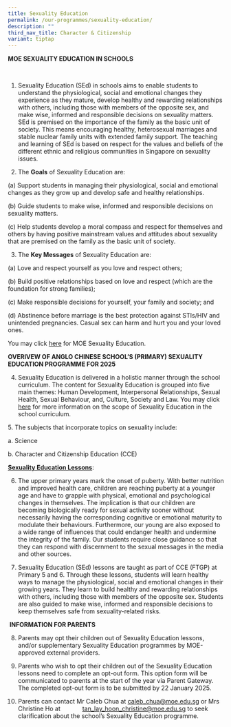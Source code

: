 ```yaml
---
title: Sexuality Education
permalink: /our-programmes/sexuality-education/
description: ""
third_nav_title: Character & Citizenship
variant: tiptap
---
```

<p><strong>MOE SEXUALITY EDUCATION IN SCHOOLS</strong>
</p>
<p>&nbsp;</p>
<ol data-tight="true" class="tight">
<li>
<p>Sexuality Education (SEd) in schools aims to enable students to understand
the physiological, social and emotional changes they experience as they
mature, develop healthy and rewarding relationships with others, including
those with members of the opposite sex, and make wise, informed and responsible
decisions on sexuality matters. SEd is premised on the importance of the
family as the basic unit of society. This means encouraging healthy, heterosexual
marriages and stable nuclear family units with extended family support.
The teaching and learning of SEd is based on respect for the values and
beliefs of the different ethnic and religious communities in Singapore
on sexuality issues.</p>
</li>
<li>
<p>The <strong>Goals</strong> of Sexuality Education are:</p>
</li>
</ol>
<p>(a) Support students in managing their physiological, social and emotional
changes as they grow up and develop safe and healthy relationships.</p>
<p>(b) Guide students to make wise, informed and responsible decisions on
sexuality matters.</p>
<p>(c) Help students develop a moral compass and respect for themselves and
others by having positive mainstream values and attitudes about sexuality
that are premised on the family as the basic unit of society.</p>
<ol start="3" data-tight="true" class="tight">
<li>
<p>The <strong>Key Messages</strong> of Sexuality Education are:</p>
</li>
</ol>
<p>(a) Love and respect yourself as you love and respect others;</p>
<p>(b) Build positive relationships based on love and respect (which are
the foundation for strong families);</p>
<p>(c) Make responsible decisions for yourself, your family and society;
and</p>
<p>(d) Abstinence before marriage is the best protection against STIs/HIV
and unintended pregnancies. Casual sex can harm and hurt you and your loved
ones.</p>
<p>You may click <a href="https://www.moe.gov.sg/education-in-sg/our-programmes/sexuality-education" rel="noopener nofollow" target="_blank">here</a> for
MOE Sexuality Education.</p>
<p><strong>OVERIVEW OF ANGLO CHINESE SCHOOL’S (PRIMARY) SEXUALITY EDUCATION PROGRAMME FOR 2025</strong>
</p>
<ol start="4" data-tight="true" class="tight">
<li>
<p>Sexuality Education is delivered in a holistic manner through the school
curriculum. The content for Sexuality Education is grouped into five main
themes: Human Development, Interpersonal Relationships, Sexual Health,
Sexual Behaviour, and, Culture, Society and Law. You may click <a href="https://www.moe.gov.sg/education-in-sg/our-programmes/sexuality-education/scope-and-teaching-approach" rel="noopener nofollow" target="_blank">here</a> for
more information on the scope of Sexuality Education in the school curriculum.</p>
</li>
</ol>
<p>5.&nbsp;The subjects that incorporate topics on sexuality include:</p>
<p>a.&nbsp;Science</p>
<p>b.&nbsp;Character and Citizenship Education (CCE)</p>
<p><strong><u>Sexuality Education Lessons</u></strong>:</p>
<ol start="6" data-tight="true" class="tight">
<li>
<p>The upper primary years mark the onset of puberty. With better nutrition
and improved health care, children are reaching puberty at a younger age
and have to grapple with physical, emotional and psychological changes
in themselves. The implication is that our children are becoming biologically
ready for sexual activity sooner without necessarily having the corresponding
cognitive or emotional maturity to modulate their behaviours. Furthermore,
our young are also exposed to a wide range of influences that could endanger
health and undermine the integrity of the family. Our students require
close guidance so that they can respond with discernment to the sexual
messages in the media and other sources.</p>
</li>
<li>
<p>Sexuality Education (SEd) lessons are taught as part of CCE (FTGP) at
Primary 5 and 6. Through these lessons, students will learn healthy ways
to manage the physiological, social and emotional changes in their growing
years. They learn to build healthy and rewarding relationships with others,
including those with members of the opposite sex. Students are also guided
to make wise, informed and responsible decisions to keep themselves safe
from sexuality-related risks.</p>
</li>
</ol>
<p>&nbsp;<strong>INFORMATION FOR PARENTS</strong>
</p>
<ol start="8" data-tight="true" class="tight">
<li>
<p>Parents may opt their children out of Sexuality Education lessons, and/or
supplementary Sexuality Education programmes by MOE-approved external providers.</p>
</li>
<li>
<p>Parents who wish to opt their children out of the Sexuality Education
lessons need to complete an opt-out form. This option form will be communicated
to parents at the start of the year via Parent Gateway. The completed opt-out
form is to be submitted by 22 January 2025.</p>
</li>
<li>
<p>Parents can contact Mr Caleb Chua at <a href="mailto:caleb_chua@moe.edu.sg" rel="noopener nofollow" target="_blank">caleb_chua@moe.edu.sg</a> or Mrs Christine
Ho at &nbsp;&nbsp;&nbsp;&nbsp;&nbsp;&nbsp;&nbsp;&nbsp;&nbsp;&nbsp;&nbsp;
<a href="mailto:tan_lay_hoon_christine@moe.edu.sg" rel="noopener nofollow" target="_blank">tan_lay_hoon_christine@moe.edu.sg</a><a rel="noopener noreferrer nofollow" target="_blank"> </a>to
seek clarification about the school’s Sexuality Education programme.</p>
</li>
</ol>
<p></p>